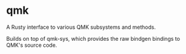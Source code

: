 # qmk

A Rusty interface to various QMK subsystems and methods.

Builds on top of qmk-sys, which provides the raw bindgen bindings to QMK's source code.
